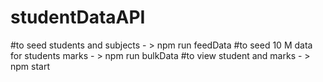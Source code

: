 # studentDataAPI
#to seed students and subjects - > npm run feedData 
#to seed 10 M data for students marks - > npm run bulkData
#to view student and marks - > npm start

